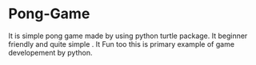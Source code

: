 # Pong-Game
It is simple pong game made by using python turtle package. It beginner friendly and quite simple . It Fun too 
this is primary example of game developement by python.